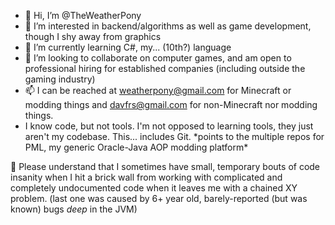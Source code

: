 - 👋 Hi, I’m @TheWeatherPony
- 👀 I’m interested in backend/algorithms as well as game development, though I shy away from graphics
- 🌱 I’m currently learning C#, my... (10th?) language
- 💞️ I’m looking to collaborate on computer games, and am open to professional hiring for established companies (including outside the gaming industry)
- 📫 I can be reached at weatherpony@gmail.com for Minecraft or modding things and davfrs@gmail.com for non-Minecraft nor modding things. 
- I know code, but not tools. I'm not opposed to learning tools, they just aren't my codebase. This... includes Git. \*points to the multiple repos for PML, my generic Oracle-Java AOP modding platform\*

:woozy_face: Please understand that I sometimes have small, temporary bouts of code insanity when I hit a brick wall from working with complicated and completely undocumented code when it leaves me with a chained XY problem. (last one was caused by 6+ year old, barely-reported (but was known) bugs *deep* in the JVM)

<!---
TheWeatherPony/TheWeatherPony is a ✨ special ✨ repository because its `README.md` (this file) appears on your GitHub profile.
You can click the Preview link to take a look at your changes.
--->
